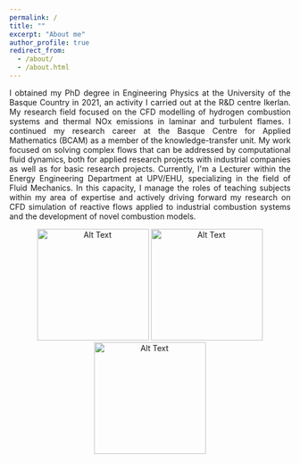 ```yaml
---
permalink: /
title: ""
excerpt: "About me"
author_profile: true
redirect_from: 
  - /about/
  - /about.html
---
```

<p align="justify">
I obtained my PhD degree in Engineering Physics at the University of the Basque Country in 2021, an activity I carried out at the R&D centre Ikerlan. My research field focused on the CFD modelling of hydrogen combustion systems and thermal NOx emissions in laminar and turbulent flames. I continued my research career at the Basque Centre for Applied Mathematics (BCAM) as a member of the knowledge-transfer unit. My work focused on solving complex flows that can be addressed by computational fluid dynamics, both for applied research projects with industrial companies as well as for basic research projects. Currently, I'm a Lecturer within the Energy Engineering Department at UPV/EHU, specializing in the field of Fluid Mechanics. In this capacity, I manage the roles of teaching subjects within my area of expertise and actively driving forward my research on CFD simulation of reactive flows applied to industrial combustion systems and the development of novel combustion models. 
</p>

<p align="center">
  <img src="https://i.gifer.com/GlIU.gif" alt="Alt Text" width="200"/>
  <img src="https://enteknograte.com/wp-content/uploads/2022/06/cradle-cfd-dynamic-mesh-valve-siemens-star-ccm-ansys-fluent-abaqus-ls-dyna-CFD-Simulation-Reacting-Flows-Combustion-Engine-Gas-Turbine.gif" alt="Alt Text" width="200"/>
  <img src="https://i.gifer.com/GlIU.gif" alt="Alt Text" width="200"/>
  <!-- Add more images as needed -->
</p>



 
